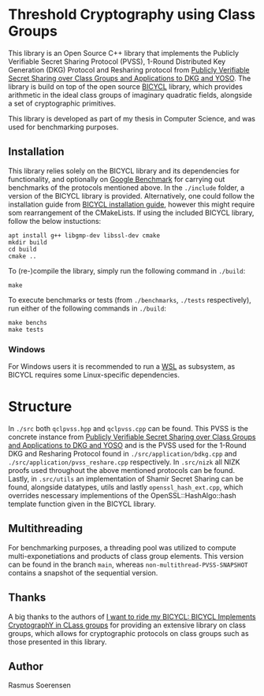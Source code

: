 # Threshold Cryptography using Class Groups 

This library is an Open Source C++ library that implements the Publicly Verifiable Secret Sharing Protocol (PVSS), 1-Round Distributed Key Generation (DKG) Protocol and Resharing protocol from 
[Publicly Verifiable Secret Sharing over Class Groups and Applications to DKG and YOSO](https://eprint.iacr.org/2023/1651).
The library is build on top of the open source [BICYCL](https://gite.lirmm.fr/crypto/bicycl) library, which provides arithmetic
in the ideal class groups of imaginary quadratic fields, alongside a set of cryptographic primitives. 

This library is developed as part of my thesis in Computer Science, and was used for benchmarking purposes.

## Installation
This library relies solely on the BICYCL library and its dependencies for functionality, and optionally on [Google Benchmark](https://github.com/google/benchmark)
for carrying out benchmarks of the protocols mentioned above. In the `./include` folder, a version of the BICYCL library is provided.
Alternatively, one could follow the installation guide from [BICYCL installation guide](https://gite.lirmm.fr/crypto/bicycl/-/blob/master/doc/installation.md?ref_type=heads),
however this might require som rearrangement of the CMakeLists. If using the included BICYCL library, follow the below instuctions:

    apt install g++ libgmp-dev libssl-dev cmake
    mkdir build
    cd build
    cmake ..

To (re-)compile the library, simply run the following command in `./build`:

    make

To execute benchmarks or tests (from `./benchmarks`, `./tests` respectively), run either of the following commands in `./build`:

    make benchs
    make tests

### Windows

For Windows users it is recommended to run a [WSL](https://learn.microsoft.com/en-us/windows/wsl/install) as subsystem, as BICYCL requires some Linux-specific dependencies.

# Structure
In `./src` both `qclpvss.hpp` and `qclpvss.cpp` can be found. This PVSS is the concrete instance from [Publicly Verifiable Secret Sharing over Class Groups and Applications to DKG and YOSO](https://eprint.iacr.org/2023/1651) and is the PVSS used for the 1-Round DKG and Resharing Protocol found in `./src/application/bdkg.cpp` and `./src/application/pvss_reshare.cpp` respectively. In `.src/nizk` all NIZK proofs used throughout the above mentioned protocols can be found. Lastly, in `.src/utils` an implementation of Shamir Secret Sharing can be found, alongside datatypes, utils and lastly `openssl_hash_ext.cpp`, which overrides nescessary implementions of the OpenSSL::HashAlgo::hash template function given in the BICYCL library.

## Multithreading
For benchmarking purposes, a threading pool was utilized to compute multi-exponetiations and products of class group elements. This version can be found in the branch `main`, whereas `non-multithread-PVSS-SNAPSHOT` contains a snapshot of the sequential version.

## Thanks
A big thanks to the authors of [I want to ride my BICYCL: BICYCL Implements CryptographY in CLass groups](https://eprint.iacr.org/2022/1466)
for providing an extensive library on class groups, which allows for cryptographic protocols on class groups such as those presented
in this library.

## Author
Rasmus Soerensen
